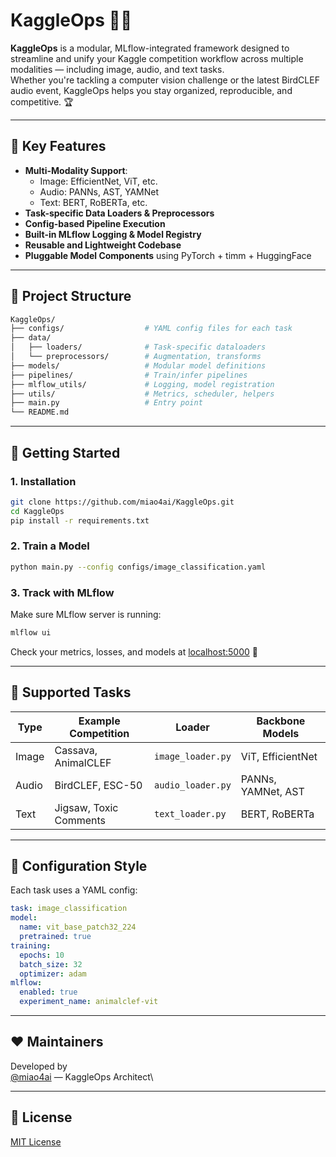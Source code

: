 # KaggleOps 🧪🎯

**KaggleOps** is a modular, MLflow-integrated framework designed to streamline and unify your Kaggle competition workflow across multiple modalities — including image, audio, and text tasks.\
Whether you're tackling a computer vision challenge or the latest BirdCLEF audio event, KaggleOps helps you stay organized, reproducible, and competitive. 🏆

---

## 🌟 Key Features

- **Multi-Modality Support**:
  - Image: EfficientNet, ViT, etc.
  - Audio: PANNs, AST, YAMNet
  - Text: BERT, RoBERTa, etc.
- **Task-specific Data Loaders & Preprocessors**
- **Config-based Pipeline Execution**
- **Built-in MLflow Logging & Model Registry**
- **Reusable and Lightweight Codebase**
- **Pluggable Model Components** using PyTorch + timm + HuggingFace

---

## 🧱 Project Structure

```bash
KaggleOps/
├── configs/                  # YAML config files for each task
├── data/
│   ├── loaders/              # Task-specific dataloaders
│   └── preprocessors/        # Augmentation, transforms
├── models/                   # Modular model definitions
├── pipelines/                # Train/infer pipelines
├── mlflow_utils/             # Logging, model registration
├── utils/                    # Metrics, scheduler, helpers
├── main.py                   # Entry point
└── README.md
```

---

## 🚀 Getting Started

### 1. Installation

```bash
git clone https://github.com/miao4ai/KaggleOps.git
cd KaggleOps
pip install -r requirements.txt
```

### 2. Train a Model

```bash
python main.py --config configs/image_classification.yaml
```

### 3. Track with MLflow

Make sure MLflow server is running:

```bash
mlflow ui
```

Check your metrics, losses, and models at [localhost:5000](http://localhost:5000) 🌛

---

## 🧠 Supported Tasks

| Type  | Example Competition    | Loader            | Backbone Models    |
| ----- | ---------------------- | ----------------- | ------------------ |
| Image | Cassava, AnimalCLEF    | `image_loader.py` | ViT, EfficientNet  |
| Audio | BirdCLEF, ESC-50       | `audio_loader.py` | PANNs, YAMNet, AST |
| Text  | Jigsaw, Toxic Comments | `text_loader.py`  | BERT, RoBERTa      |

---

## 📖 Configuration Style

Each task uses a YAML config:

```yaml
task: image_classification
model:
  name: vit_base_patch32_224
  pretrained: true
training:
  epochs: 10
  batch_size: 32
  optimizer: adam
mlflow:
  enabled: true
  experiment_name: animalclef-vit
```

---

## ❤️ Maintainers

Developed by\
[@miao4ai](https://github.com/miao4ai) — KaggleOps Architect\


---

## 📜 License

[MIT License](LICENSE)

